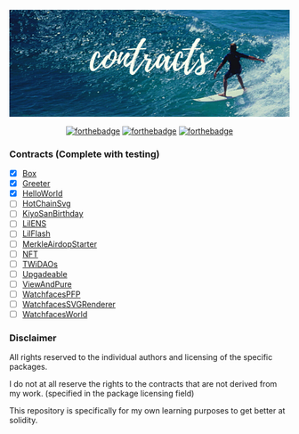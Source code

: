 <p align="center">
  <img src="assets/contracts.png">
</p>

<div align="center">

[![forthebadge](https://forthebadge.com/images/badges/for-sharks.svg)](https://forthebadge.com)
[![forthebadge](https://forthebadge.com/images/badges/60-percent-of-the-time-works-every-time.svg)](https://forthebadge.com)
[![forthebadge](https://forthebadge.com/images/badges/no-ragrets.svg)](https://forthebadge.com)

</div>

### Contracts (Complete with testing)

- [x] [Box](/contracts/Box)
- [x] [Greeter](/contracts/Greeter)
- [x] [HelloWorld](/contracts/HelloWorld)
- [ ] [HotChainSvg](/contracts/HotChainSvg)
- [ ] [KiyoSanBirthday](/contracts/KiyoSanBirthday)
- [ ] [LilENS](/contracts/LilENS)
- [ ] [LilFlash](/contracts/LilFlash)
- [ ] [MerkleAirdopStarter](/contracts/MerkleAirdopStarter)
- [ ] [NFT](/contracts/NFT)
- [ ] [TWiDAOs](/contracts/TWiDAOs)
- [ ] [Upgadeable](/contracts/Upgadeable)
- [ ] [ViewAndPure](/contracts/ViewAndPure)
- [ ] [WatchfacesPFP](/contracts/WatchfacesPFP)
- [ ] [WatchfacesSVGRenderer](/contracts/WatchfacesSVGRenderer)
- [ ] [WatchfacesWorld](/contracts/WatchfacesWorld)

### Disclaimer

All rights reserved to the individual authors and licensing of the specific packages.

I do not at all reserve the rights to the contracts that are not derived from my work. (specified in the package licensing field)

This repository is specifically for my own learning purposes to get better at solidity.
